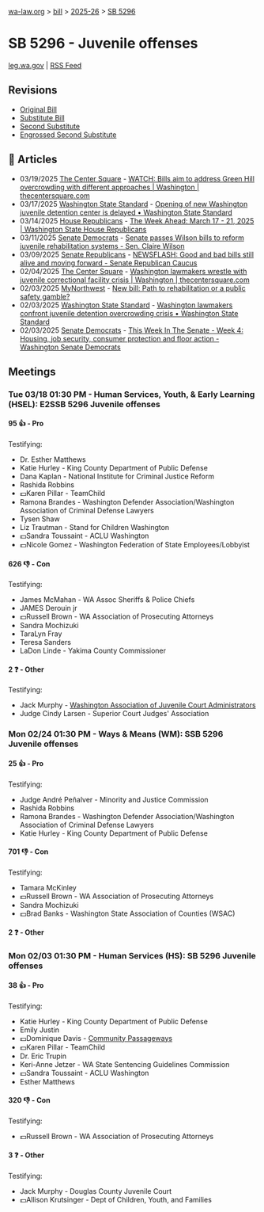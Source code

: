 [wa-law.org](/) > [bill](/bill/) > [2025-26](/bill/2025-26/) > [SB 5296](/bill/2025-26/sb/5296/)

# SB 5296 - Juvenile offenses
[leg.wa.gov](https://app.leg.wa.gov/billsummary?BillNumber=5296&Year=2025&Initiative=false) | [RSS Feed](./rss.xml)

## Revisions
* [Original Bill](1/)
* [Substitute Bill](S/)
* [Second Substitute](S2/)
* [Engrossed Second Substitute](S2.E/)

## 📰 Articles
* 03/19/2025 [The Center Square](/org/the_center_square/) - [WATCH: Bills aim to address Green Hill overcrowding with different approaches | Washington | thecentersquare.com](https://www.thecentersquare.com/washington/article_4c70ef2c-c21d-4036-ab50-1a9840fe9a72.html#:~:text=Senate%20Bill%205296)
* 03/17/2025 [Washington State Standard](/org/washington_state_standard/) - [Opening of new Washington juvenile detention center is delayed • Washington State Standard](https://washingtonstatestandard.com/2025/03/17/opening-of-new-washington-juvenile-detention-center-is-delayed/#:~:text=Senate%20Bill%205296)
* 03/14/2025 [House Republicans](/org/house_republicans/) - [The Week Ahead: March 17 - 21, 2025 | Washington State House Republicans](https://houserepublicans.wa.gov/week/the-week-ahead-march-17-21-2025/#:~:text=HB%205296)
* 03/11/2025 [Senate Democrats](/org/senate_democrats/) - [Senate passes Wilson bills to reform juvenile rehabilitation systems - Sen. Claire Wilson](https://senatedemocrats.wa.gov/wilson/2025/03/10/senate-passes-wilson-bills-to-reform-juvenile-rehabilitation-systems/#:~:text=5296)
* 03/09/2025 [Senate Republicans](/org/senate_republicans/) - [NEWSFLASH: Good and bad bills still alive and moving forward - Senate Republican Caucus](https://src.wastateleg.org/blog/newsflash-good-bad-bills-still-alive-moving-forward/#:~:text=SB%205296:)
* 02/04/2025 [The Center Square](/org/the_center_square/) - [Washington lawmakers wrestle with juvenile correctional facility crisis | Washington | thecentersquare.com](https://www.thecentersquare.com/washington/article_68867852-e32b-11ef-ba40-4bb880ec3e35.html#:~:text=Senate%20Bill%205296)
* 02/03/2025 [MyNorthwest](/org/mynorthwest/) - [New bill: Path to rehabilitation or a public safety gamble?](https://mynorthwest.com/mynorthwest-politics/rehabilitation/4039382#:~:text=Senate%20Bill%205296)
* 02/03/2025 [Washington State Standard](/org/washington_state_standard/) - [Washington lawmakers confront juvenile detention overcrowding crisis • Washington State Standard](https://washingtonstatestandard.com/2025/02/03/washington-lawmakers-confront-juvenile-detention-overcrowding-crisis/#:~:text=Senate%20Bill%205296)
* 02/03/2025 [Senate Democrats](/org/senate_democrats/) - [This Week In The Senate - Week 4: Housing, job security, consumer protection and floor action - Washington Senate Democrats](https://senatedemocrats.wa.gov/blog/2025/02/02/this-week-in-the-senate-week-4-housing-job-security-consumer-protection-and-floor-action/#:~:text=Senate%20Bill%205296)

## Meetings
### Tue 03/18 01:30 PM - Human Services, Youth, & Early Learning (HSEL): E2SSB 5296 Juvenile offenses
#### 95 👍 - Pro
Testifying:
* Dr. Esther Matthews
* Katie Hurley - King County Department of Public Defense
* Dana Kaplan - National Institute for Criminal Justice Reform
* Rashida Robbins
* 💵Karen Pillar - TeamChild
* Ramona Brandes - Washington Defender Association/Washington Association of Criminal Defense Lawyers
* Tysen Shaw
* Liz Trautman - Stand for Children Washington
* 💵Sandra Toussaint - ACLU Washington
* 💵Nicole Gomez - Washington Federation of State Employees/Lobbyist

#### 626 👎 - Con
Testifying:
* James McMahan - WA Assoc Sheriffs & Police Chiefs
* JAMES Derouin jr
* 💵Russell Brown - WA Association of Prosecuting Attorneys
* Sandra Mochizuki
* TaraLyn Fray
* Teresa Sanders
* LaDon Linde - Yakima County Commissioner

#### 2 ❓ - Other
Testifying:
* Jack Murphy - [Washington Association of Juvenile Court Administrators](/org/washington_association_of_juvenile_court_administrators/)
* Judge Cindy Larsen - Superior Court Judges' Association

### Mon 02/24 01:30 PM - Ways & Means (WM): SSB 5296 Juvenile offenses
#### 25 👍 - Pro
Testifying:
* Judge André Peñalver - Minority and Justice Commission
* Rashida Robbins
* Ramona Brandes - Washington Defender Association/Washington Association of Criminal Defense Lawyers
* Katie Hurley - King County Department of Public Defense

#### 701 👎 - Con
Testifying:
* Tamara McKinley
* 💵Russell Brown - WA Association of Prosecuting Attorneys
* Sandra Mochizuki
* 💵Brad Banks - Washington State Association of Counties (WSAC)

#### 2 ❓ - Other

### Mon 02/03 01:30 PM - Human Services (HS): SB 5296 Juvenile offenses
#### 38 👍 - Pro
Testifying:
* Katie Hurley - King County Department of Public Defense
* Emily Justin
* 💵Dominique Davis - [Community Passageways](/org/community_passageways/)
* 💵Karen Pillar - TeamChild
* Dr. Eric Trupin
* Keri-Anne Jetzer - WA State Sentencing Guidelines Commission
* 💵Sandra Toussaint - ACLU Washington
* Esther Matthews

#### 320 👎 - Con
Testifying:
* 💵Russell Brown - WA Association of Prosecuting Attorneys

#### 3 ❓ - Other
Testifying:
* Jack Murphy - Douglas County Juvenile Court
* 💵Allison Krutsinger - Dept of Children, Youth, and Families
